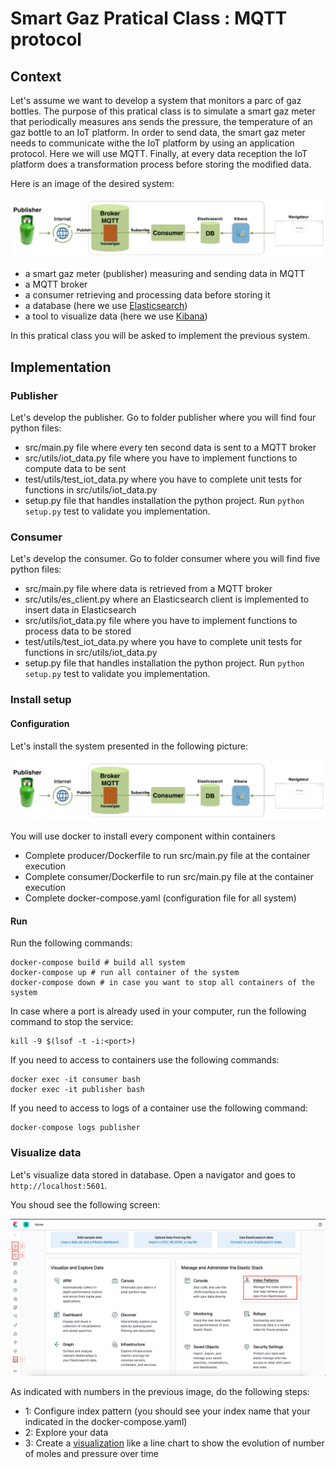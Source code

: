 # Smart Gaz Pratical Class : MQTT protocol

## Context

Let's assume we want to develop a system that monitors a parc of gaz bottles. 
The purpose of this pratical class is to simulate a smart gaz meter that periodically measures ans sends the pressure, the temperature of an gaz bottle to an IoT platform.
In order to send data, the smart gaz meter needs to communicate withe the IoT platform by using an application protocol. Here we will use MQTT.
Finally, at every data reception the IoT platform does a transformation process before storing the modified data. 

Here is an image of the desired system:

![System to develop](docs/mqtt-system.png)

- a smart gaz meter (publisher) measuring and sending data in MQTT
- a MQTT broker
- a consumer retrieving and processing data before storing it
- a database (here we use [Elasticsearch](https://www.elastic.co/fr/products/elasticsearch))
- a tool to visualize data (here we use [Kibana](https://www.elastic.co/fr/products/kibana))

In this pratical class you will be asked to implement the previous system.

## Implementation

### Publisher

Let's develop the publisher. Go to folder publisher where you will find four python files:
- src/main.py file where every ten second data is sent to a MQTT broker
- src/utils/iot_data.py file where you have to implement functions to compute data to be sent
- test/utils/test_iot_data.py where you have to complete unit tests for functions in src/utils/iot_data.py 
- setup.py file that handles installation the python project. Run `python setup.py` test to validate you implementation.

### Consumer

Let's develop the consumer. Go to folder consumer where you will find five python files:
- src/main.py file where data is retrieved from a MQTT broker
- src/utils/es_client.py where an Elasticsearch client is implemented to insert data in Elasticsearch
- src/utils/iot_data.py file where you have to implement functions to process data to be stored
- test/utils/test_iot_data.py where you have to complete unit tests for functions in src/utils/iot_data.py 
- setup.py file that handles installation the python project. Run `python setup.py` test to validate you implementation.

### Install setup

#### Configuration

Let's install the system presented in the following picture:

![System to develop](docs/mqtt-system.png)

You will use docker to install every component within containers

- Complete producer/Dockerfile to run src/main.py file at the container execution
- Complete consumer/Dockerfile to run src/main.py file at the container execution
- Complete docker-compose.yaml (configuration file for all system)

#### Run

Run the following commands:

    docker-compose build # build all system
    docker-compose up # run all container of the system
    docker-compose down # in case you want to stop all containers of the system 

In case where a port is already used in your computer, run the following command to stop the service:

    kill -9 $(lsof -t -i:<port>)

If you need to access to containers use the following commands:

    docker exec -it consumer bash
    docker exec -it publisher bash

If you need to access to logs of a container use the following command:
    
    docker-compose logs publisher

### Visualize data

Let's visualize data stored in database. Open a navigator and goes to `http://localhost:5601`.

You shoud see the following screen:

![Kibana](docs/kibana.png)

As indicated with numbers in the previous image, do the following steps:

- 1: Configure index pattern (you should see your index name that your indicated in the docker-compose.yaml)
- 2: Explore your data
- 3: Create a [visualization](https://www.elastic.co/guide/en/kibana/current/visualize.html) like a line chart to show the evolution of number of moles and pressure over time
